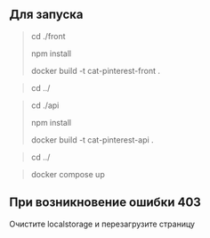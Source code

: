 ## Для запуска

> cd ./front
> 
> npm install
> 
> docker build -t cat-pinterest-front .

> cd ../

> cd ./api
> 
> npm install
> 
> docker build -t cat-pinterest-api .

> cd ../

> docker compose up

## При возникновение ошибки 403

Очистите localstorage и перезагрузите страницу